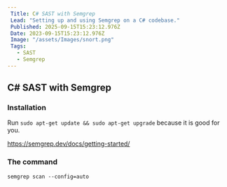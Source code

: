 ```yaml
---
 Title: C# SAST with Semgrep
 Lead: "Setting up and using Semgrep on a C# codebase." 
 Published: 2025-09-15T15:23:12.976Z 
 Date: 2023-09-15T15:23:12.976Z 
 Image: "/assets/Images/snort.png" 
 Tags: 
   - SAST 
   - Semgrep
---
```


## C# SAST with Semgrep

### Installation

Run `sudo apt-get update && sudo apt-get upgrade` because it is good for you.

https://semgrep.dev/docs/getting-started/

### The command

`semgrep scan --config=auto`
